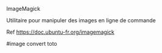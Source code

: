 ImageMagick

Utilitaire pour manipuler des images en ligne de commande

Ref https://doc.ubuntu-fr.org/imagemagick 

#image
convert toto